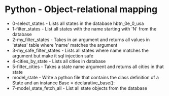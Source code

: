 # Python - Object-relational mapping

- 0-select_states - Lists all states in the database hbtn_0e_0_usa
- 1-filter_states - List all states with the name starting with 'N' from the database
- 2-my_filter_states - Takes in an argument and returns all values in 'states' table where 'name' matches the argument
- 3-my_safe_filter_states - Lists all states where name matches the argument but make it sql injection safe
- 4-cities_by_state - Lists all cities in database
- 5-filter_cities - Takes a state name argument and returns all cities in that state
- model_state - Write a python file that contains the class definition of a State and an instance Base = declarative_base():
- 7-model_state_fetch_all - List all state objects from the database
